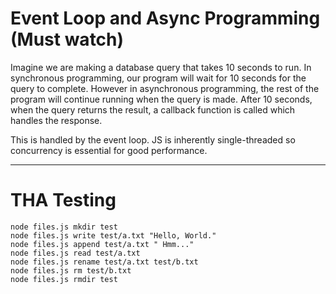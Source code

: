 # Event Loop and Async Programming (Must watch)

Imagine we are making a database query that takes 10 seconds to run. In
synchronous programming, our program will wait for 10 seconds for the query to
complete. However in asynchronous programming, the rest of the program will
continue running when the query is made. After 10 seconds, when the query
returns the result, a callback function is called which handles the response.

This is handled by the event loop. JS is inherently single-threaded so
concurrency is essential for good performance.

---

# THA Testing

```
node files.js mkdir test
node files.js write test/a.txt "Hello, World."
node files.js append test/a.txt " Hmm..."
node files.js read test/a.txt
node files.js rename test/a.txt test/b.txt
node files.js rm test/b.txt
node files.js rmdir test
```
